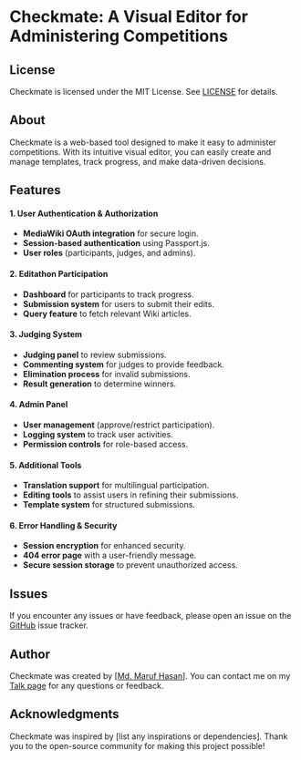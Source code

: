 # Checkmate: A Visual Editor for Administering Competitions

## License

Checkmate is licensed under the MIT License. See [LICENSE](LICENSE) for details.

## About

Checkmate is a web-based tool designed to make it easy to administer competitions. With its intuitive visual editor, you can easily create and manage templates, track progress, and make data-driven decisions.

## Features

#### **1. User Authentication & Authorization**

- **MediaWiki OAuth integration** for secure login.
- **Session-based authentication** using Passport.js.
- **User roles** (participants, judges, and admins).

#### **2. Editathon Participation**

- **Dashboard** for participants to track progress.
- **Submission system** for users to submit their edits.
- **Query feature** to fetch relevant Wiki articles.

#### **3. Judging System**

- **Judging panel** to review submissions.
- **Commenting system** for judges to provide feedback.
- **Elimination process** for invalid submissions.
- **Result generation** to determine winners.

#### **4. Admin Panel**

- **User management** (approve/restrict participation).
- **Logging system** to track user activities.
- **Permission controls** for role-based access.

#### **5. Additional Tools**

- **Translation support** for multilingual participation.
- **Editing tools** to assist users in refining their submissions.
- **Template system** for structured submissions.

#### **6. Error Handling & Security**

- **Session encryption** for enhanced security.
- **404 error page** with a user-friendly message.
- **Secure session storage** to prevent unauthorized access.

## Issues

If you encounter any issues or have feedback, please open an issue on the [GitHub](https://github.com/MarufHasan24/checkmate/issues) issue tracker.

## Author

Checkmate was created by [[Md. Maruf Hasan](https://bn.wikipedia.org/wiki/ব্যবহারকারী:Maruf)]. You can contact me on my [Talk page](https://meta.wikimedia.org/wiki/User_talk:Maruf) for any questions or feedback.

## Acknowledgments

Checkmate was inspired by [list any inspirations or dependencies]. Thank you to the open-source community for making this project possible!
